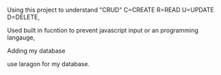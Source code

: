 Using this project to understand "CRUD"
C=CREATE
R=READ
U=UPDATE
D=DELETE,

Used built in fucntion to prevent javascript input or an programming langauge,

Adding my database

use laragon for my database.
